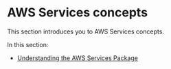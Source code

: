 # AWS Services concepts

This section introduces you to AWS Services concepts.

In this section:

- [Understanding the AWS Services Package](understanding-the-aws-services-package.hbs.md)
